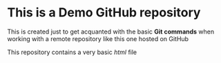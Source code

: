# This is a Demo GitHub repository

This is created just to get acquanted with the basic **Git commands** when working with a remote repository like this one hosted on GitHub

This repository contains a very basic *html* file